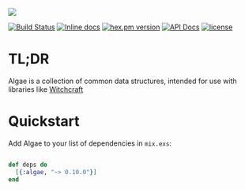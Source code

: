 ![](https://github.com/robot-overlord/algae/blob/master/logo.png?raw=true)

[![Build Status](https://travis-ci.org/expede/algae.svg?branch=master)](https://travis-ci.org/expede/algae) [![Inline docs](http://inch-ci.org/github/expede/algae.svg?branch=master)](http://inch-ci.org/github/expede/algae) [![hex.pm version](https://img.shields.io/hexpm/v/algae.svg?style=flat)](https://hex.pm/packages/algae) [![API Docs](https://img.shields.io/badge/api-docs-yellow.svg?style=flat)](http://hexdocs.pm/algae/) [![license](https://img.shields.io/github/license/mashape/apistatus.svg?maxAge=2592000)](https://github.com/expede/algae/blob/master/LICENSE)

# TL;DR
Algae is a collection of common data structures, intended for use with libraries like [Witchcraft](https://hex.pm/packages/witchcraft)

# Quickstart
Add Algae to your list of dependencies in `mix.exs`:

```elixir

def deps do
  [{:algae, "~> 0.10.0"}]
end

```
